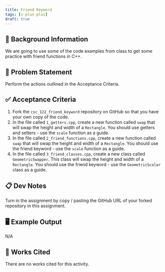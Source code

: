 ```yaml
---
title: Friend Keyword
tags: [c-plus-plus]
draft: true
---
```


## 🔖 Background Information

We are going to use some of the code examples from class to get some practice with friend functions in C++.

## 🎯 Problem Statement

Perform the actions outlined in the Acceptance Criteria.

## ✅ Acceptance Criteria

1. Fork the `csc_122_friend_keyword` repository on GitHub so that you have your own copy of the code.
2. In the file called `1_getters.cpp`, create a new function called `swap` that will swap the height and width of a `Rectangle`. You should use getters and setters - use the `scale` function as a guide.
3. In the file called `2_friend_functions.cpp`, create a new function called `swap` that will swap the height and width of a `Rectangle`. You should use the friend keyword - use the `scale` function as a guide.
4. In the file called `3_friend_classes.cpp`, create a new class called `GeometricSwapper`. This class will swap the height and width of a `Rectangle`. You should use the friend keyword - use the `GeometricScalar` class as a guide.

## 📋 Dev Notes

Turn in the assignment by copy / pasting the GitHub URL of your forked repository in this assignment.

## 🖥️ Example Output

N/A

## 📘 Works Cited

There are no works cited for this activity.
